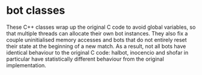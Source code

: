 # bot classes

These C++ classes wrap up the original C code to avoid global variables, so that multiple threads can allocate their own bot instances. They also fix a couple uninitialised memory accesses and bots that do not entirely reset their state at the beginning of a new match. As a result, not all bots have identical behaviour to the original C code: halbot, inocencio and shofar in particular have statistically different behaviour from the original implementation.
